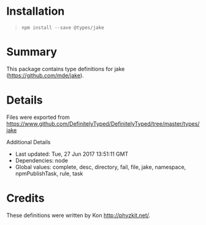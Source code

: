 # Installation
> `npm install --save @types/jake`

# Summary
This package contains type definitions for jake (https://github.com/mde/jake).

# Details
Files were exported from https://www.github.com/DefinitelyTyped/DefinitelyTyped/tree/master/types/jake

Additional Details
 * Last updated: Tue, 27 Jun 2017 13:51:11 GMT
 * Dependencies: node
 * Global values: complete, desc, directory, fail, file, jake, namespace, npmPublishTask, rule, task

# Credits
These definitions were written by Kon <http://phyzkit.net/>.

